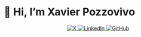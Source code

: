 # 👋 Hi, I’m Xavier Pozzovivo

<!-- Cadre avec liens -->
<p align="center">
  <a href="https://x.com/Xavierpozzovivo" target="_blank">
    <img src="https://img.shields.io/badge/X-Twitter-1DA1F2?style=for-the-badge&logo=twitter&logoColor=white" alt="X" />
  </a>
  <a href="https://www.linkedin.com/in/xavierpozzovivo" target="_blank">
    <img src="https://img.shields.io/badge/LinkedIn-0077B5?style=for-the-badge&logo=linkedin&logoColor=white" alt="LinkedIn" />
  </a>
  <a href="https://github.com/XavierPozzovivo" target="_blank">
    <img src="https://img.shields.io/badge/GitHub-100000?style=for-the-badge&logo=github&logoColor=white" alt="GitHub" />
  </a>
</p>
